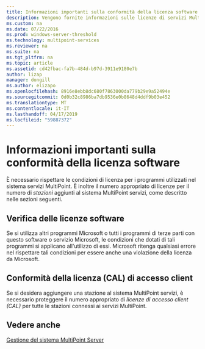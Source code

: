 ```yaml
---
title: Informazioni importanti sulla conformità della licenza software
description: Vengono fornite informazioni sulle licenze di servizi MultiPoint.
ms.custom: na
ms.date: 07/22/2016
ms.prod: windows-server-threshold
ms.technology: multipoint-services
ms.reviewer: na
ms.suite: na
ms.tgt_pltfrm: na
ms.topic: article
ms.assetid: cd42fbac-fa7b-484d-b97d-3911e9180e7b
author: lizap
manager: dongill
ms.author: elizapo
ms.openlocfilehash: 8916e8ebb8dc680f7863000da779b29e9a52494e
ms.sourcegitcommit: 0d0b32c8986ba7db9536e0b8648d4ddf9b03e452
ms.translationtype: MT
ms.contentlocale: it-IT
ms.lasthandoff: 04/17/2019
ms.locfileid: "59887372"
---
```

# <a name="important-information-about-software-license-compliance"></a>Informazioni importanti sulla conformità della licenza software
È necessario rispettare le condizioni di licenza per i programmi utilizzati nel sistema servizi MultiPoint. È inoltre il numero appropriato di licenze per il numero di *stazioni* aggiunti al sistema MultiPoint servizi, come descritto nelle sezioni seguenti.  
  
## <a name="software-license-compliance"></a>Verifica delle licenze software  
Se si utilizza altri programmi Microsoft o tutti i programmi di terze parti con questo software o servizio Microsoft, le condizioni che dotati di tali programmi si applicano all'utilizzo di essi. Microsoft ritenga qualsiasi errore nel rispettare tali condizioni per essere anche una violazione della licenza da Microsoft.  
  
## <a name="client-access-license-cal-compliance"></a>Conformità della licenza (CAL) di accesso client  
Se si desidera aggiungere una stazione al sistema MultiPoint servizi, è necessario proteggere il numero appropriato di *licenze di accesso client (CAL)* per tutte le stazioni connessi ai servizi MultiPoint.   
  
## <a name="see-also"></a>Vedere anche  
[Gestione del sistema MultiPoint Server](managing-your-multipoint-services-system.md)  
  
